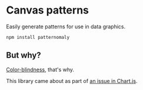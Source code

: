 # Canvas patterns

Easily generate patterns for use in data graphics.

    npm install patternomaly

## But why?

[Color-blindness](http://betweentwobrackets.com/data-graphics-and-colour-vision/), that's why.

This library came about as part of [an issue in Chart.js](https://github.com/chartjs/Chart.js/issues/1323).
